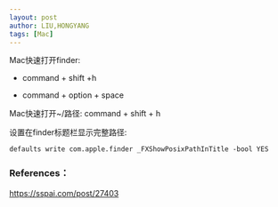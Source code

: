 ```yaml
---
layout: post
author: LIU,HONGYANG
tags: [Mac]
---
```




Mac快速打开finder: 

- command + shift +h 

- command + option + space



Mac快速打开~/路径:  command + shift +  h

设置在finder标题栏显示完整路径:

```
defaults write com.apple.finder _FXShowPosixPathInTitle -bool YES
```

### References：

https://sspai.com/post/27403
